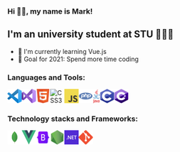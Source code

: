 ### Hi 👋🏼, my name is Mark!


## I'm an university student at STU 👨🏼‍🎓
- 🌿 I'm currently learning Vue.js
- 🥅 Goal for 2021: Spend more time coding


### Languages and Tools:
<img align="left" alt="Visual Studio Code" height="32" width="32" src="/icons/vscode.png" />
<img align="left" alt="Visual Studio" height="32" width="32" src="/icons/vs.svg" />
<img align="left" alt="HTML5" height="32" width="32" src="/icons/html.png" />
<img align="left" alt="CSS3" height="32" width="32" src="/icons/css.svg" />
<img align="left" alt="JavaScript" height="32" width="32" src="https://raw.githubusercontent.com/github/explore/80688e429a7d4ef2fca1e82350fe8e3517d3494d/topics/javascript/javascript.png" />
<img align="left" alt="PHP" height="32" width="32" src="/icons/php.png" />
<img align="left" alt="Java" height="32" width="16" src="/icons/java.png" />
<img align="left" alt="C" height="32" width="32" src="/icons/c.png" />
<img align="left" alt="C#" height="32" width="32" src="/icons/csharp.png" />

</br>
</br>

### Technology stacks and Frameworks:
<img align="left" alt="MongoDB" height="32" width="32" src="/icons/mongodb.png" />
<img align="left" alt="Vue.js" height="32" width="32" src="/icons/vue.png" />
<img align="left" alt="Bootstrap" height="32" width="32" src="/icons/bootstrap.png" />
<img align="left" alt="Node.js" height="32" width="32" src="https://raw.githubusercontent.com/github/explore/80688e429a7d4ef2fca1e82350fe8e3517d3494d/topics/nodejs/nodejs.png" />
<img align="left" alt=".NET" height="32" width="32" src="/icons/dotnet.png" />
<img align="left" alt="Git" height="32" width="32" src="/icons/git.png" />

<!-- ### My projects
- -->
<!-- [![Anurag's GitHub stats](https://github-readme-stats.vercel.app/api?username=bartalos86)](https://github.com/anuraghazra/github-readme-stats) -->